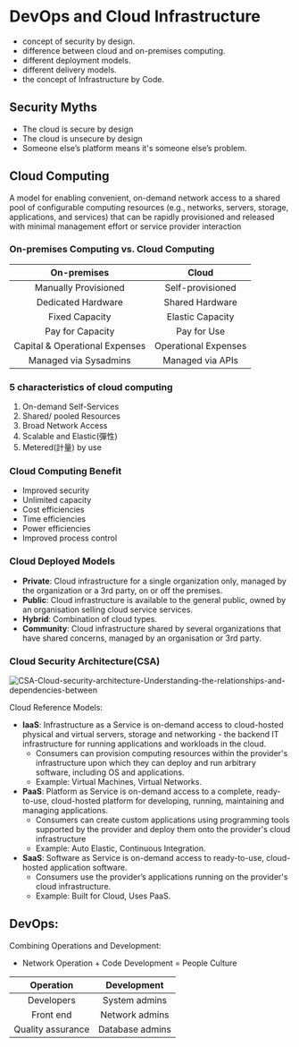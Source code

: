 # DevOps and Cloud Infrastructure
- concept of security by design.
- difference between cloud and on-premises computing. 
- different deployment models. 
- different delivery models. 
- the concept of Infrastructure by Code.
## Security Myths 
- The cloud is secure by design
- The cloud is unsecure by design
- Someone else’s platform means it's someone else’s problem.
## Cloud Computing
A model for enabling convenient, on-demand network access to a shared pool of configurable computing resources (e.g., networks, servers, storage, applications, and services) that can be rapidly provisioned and released with minimal management effort or service provider interaction

### On-premises Computing vs. Cloud Computing
  
| On-premises | Cloud |
| :----:| :----: |
| Manually Provisioned | Self-provisioned |
| Dedicated Hardware | Shared Hardware |
| Fixed Capacity | Elastic Capacity |
| Pay for Capacity  | Pay for Use |
| Capital & Operational Expenses | Operational Expenses |
| Managed via Sysadmins | Managed via APIs |

### 5 characteristics of cloud computing
1. On-demand Self-Services
2. Shared/ pooled Resources
3. Broad Network Access
4. Scalable and Elastic(彈性)
5. Metered(計量) by use

### Cloud Computing Benefit
- Improved security
- Unlimited capacity
- Cost efficiencies
- Time efficiencies
- Power efficiencies
- Improved process control

### Cloud Deployed Models
- **Private**: Cloud infrastructure for a single organization only, managed by the organization or a 3rd party, on or off the premises. 
- **Public**: Cloud infrastructure is available to the general public, owned by an organisation selling cloud service services.  
- **Hybrid**: Combination of cloud types. 
- **Community**: Cloud infrastructure shared by several organizations that have shared concerns, managed by an organisation or 3rd party. 

### Cloud Security Architecture(CSA) 
![CSA-Cloud-security-architecture-Understanding-the-relationships-and-dependencies-between](https://github.com/ylai06/Web_security/assets/108776748/5d1a70d9-6116-43b9-b93d-4e45ed8804e7)

Cloud Reference Models:
- **IaaS**: Infrastructure as a Service is on-demand access to cloud-hosted physical and virtual servers, storage and networking - the backend IT infrastructure for running applications and workloads in the cloud.
  - Consumers can provision computing resources within the provider's infrastructure upon which they can deploy and run arbitrary software, including OS and applications.
  - Example: Virtual Machines, Virtual Networks.
- **PaaS**: Platform as Service is on-demand access to a complete, ready-to-use, cloud-hosted platform for developing, running, maintaining and managing applications.
  - Consumers can create custom applications using programming tools supported by the provider and deploy them onto the provider's cloud infrastructure
  - Example: Auto Elastic, Continuous Integration.
- **SaaS**: Software as Service is on-demand access to ready-to-use, cloud-hosted application software.
  - Consumers use the provider’s applications running on the provider's cloud infrastructure.
  - Example: Built for Cloud, Uses PaaS.
 
## DevOps:
Combining Operations and Development:
- Network Operation + Code Development = People Culture

| Operation | Development |
| :----:| :----: |
| Developers | System admins |
| Front end | Network admins |
| Quality assurance | Database admins |



  


